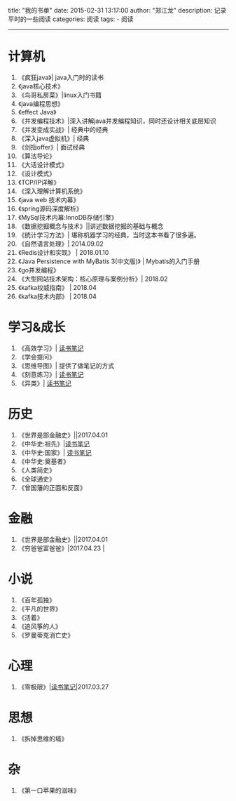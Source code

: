 title: "我的书单"
date: 2015-02-31 13:17:00
author: "郑江龙"
description:  记录平时的一些阅读
categories: 阅读
tags:
    - 阅读

---

# 计算机
1. 《疯狂java》| java入门时的读书
2. 《java核心技术》
3. 《鸟哥私房菜》|linux入门书籍
1. 《java编程思想》
2. 《effect Java》
3. 《并发编程技术》|深入讲解java并发编程知识，同时还设计相关底层知识
4. 《并发变成实战》| 经典中的经典
5. 《深入java虚拟机》| 经典
6. 《剑指offer》| 面试经典
7. 《算法导论》
8. 《大话设计模式》
9. 《设计模式》
10. 《TCP/IP详解》
11. 《深入理解计算机系统》
12. 《java web 技术内幕》
13. 《spring源码深度解析》
12. 《MySql技术内幕:InnoDB存储引擎》
13. 《数据挖掘概念与技术》||讲述数据挖掘的基础与概念
14. 《统计学习方法》| 堪称机器学习的经典，当时这本书看了很多遍。
15. 《自然语言处理》| 2014.09.02
16. 《Redis设计和实现》 | 2018.01.10
17. 《Java Persistence with MyBatis 3(中文版)》 | Mybatis的入门手册
18. 《go并发编程》
19. 《大型网站技术架构：核心原理与案例分析》| 2018.02
20. 《kafka权威指南》 | 2018.04
21. 《kafka技术内部》 | 2018.04

# 学习&成长
1. 《高效学习》| [读书笔记](http://zhengjianglong.cn/2015/10/31/reading/15182653611074/)
2. 《学会提问》
3. 《思维导图》| 提供了做笔记的方式
4. 《刻意练习》| [读书笔记](http://zhengjianglong.cn/2017/02/03/reading/15183685794411/)
5. 《异类》| [读书笔记](http://zhengjianglong.cn/2017/02/03/reading/15183686535280/)


# 历史
1. 《世界是部金融史》||2017.04.01
1. 《中华史:祖先》|[读书笔记](http://zhengjianglong.cn/2017/01/01/reading/15183683672580/)
1. 《中华史:国家》| [读书笔记](http://zhengjianglong.cn/2017/01/01/reading/15183684560085/)
1. 《中华史:奠基者》
1. 《人类简史》
1. 《全球通史》
1. 《曾国藩的正面和反面》


# 金融
1. 《世界是部金融史》||2017.04.01
2. 《穷爸爸富爸爸》|2017.04.23 | 

# 小说
1. 《百年孤独》
2. 《平凡的世界》
3. 《活着》
4. 《追风筝的人》
5. 《罗曼蒂克消亡史》

# 心理
1. 《零极限》|[读书笔记](http://zhengjianglong.cn/2017/01/21/reading/15183685348643/)|2017.03.27

# 思想
1. 《拆掉思维的墙》

# 杂
1. 《第一口苹果的滋味》



